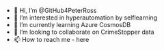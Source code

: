 - 👋 Hi, I’m @GitHub4PeterRoss
- 👀 I’m interested in hyperautomation by selflearning
- 🌱 I’m currently learning Azure CosmosDB
- 💞️ I’m looking to collaborate on CrimeStopper data
- 📫 How to reach me - here

<!---
GitHub4PeterRoss/GitHub4PeterRoss is a ✨ special ✨ repository because its `README.md` (this file) appears on your GitHub profile.
You can click the Preview link to take a look at your changes.
--->
